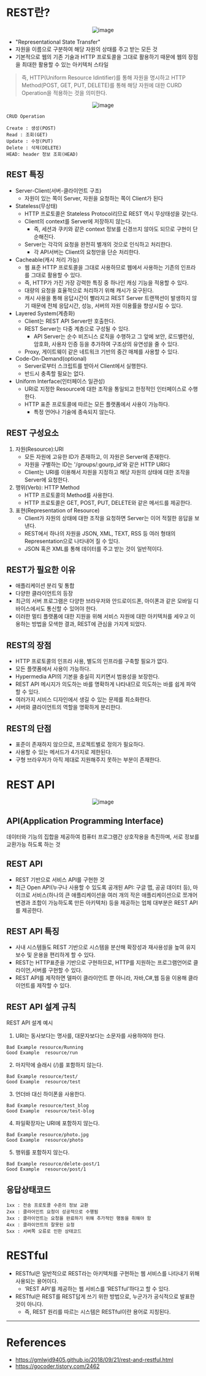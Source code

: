 # REST란?

<center>

![image](https://user-images.githubusercontent.com/59672592/174579322-db15a102-714c-4f37-84da-88714fb39941.png)

</center>

- "Representational State Transfer"
- 자원을 이름으로 구분하여 해당 자원의 상태를 주고 받는 모든 것
- 기본적으로 웹의 기존 기술과 HTTP 프로토콜을 그대로 활용하기 때문에 웹의 장점을 최대한 활용할 수 있는 아키텍처 스타일

> 즉, HTTP(Uniform Resource Idintifier)를 통해 자원을 명시하고
HTTP Method(POST, GET, PUT, DELETE)를 통해 해당 자원에 대한 CURD Operation을 적용하는 것을 의미한다.
<center>

![image](https://user-images.githubusercontent.com/59672592/174581277-310f9cd1-1dac-4e81-982e-7a9f5fa47c26.png)

</center>

```
CRUD Operation

Create : 생성(POST)
Read : 조회(GET)
Update : 수정(PUT)
Delete : 삭제(DELETE)
HEAD: header 정보 조회(HEAD)
```

## REST 특징 

- Server-Client(서버-클라이언트 구조)
    - 자원이 있는 쪽이 Server, 자원을 요청하는 쪽이 Client가 된다
- Stateless(무상태)
    - HTTP 프로토콜은 Stateless Protocol리므로 REST 역시 무상태성을 갖는다.
    - Client의 context를 Server에 저장하지 않는다.
        - 즉, 세션과 쿠키와 같은 context 정보를 신경쓰지 않아도 되므로 구현이 단순해진다.
    - Server는 각각의 요청을 완전히 별개의 것으로 인식하고 처리한다.
        - 각 API서버는 Client의 요청만을 단순 처리한다.
- Cacheable(캐시 처리 가능)
    - 웹 표준 HTTP 프로토콜을 그대로 사용하므로 웹에서 사용하는 기존의 인프라를 그대로 활용할 수 있다.
    - 즉, HTTP가 가진 가장 강력한 특징 중 하나인 캐싱 기능을 적용할 수 있다.
    - 대량의 요청을 효율적으로 처리하기 위해 캐시가 요구된다.
    - 캐시 사용을 통해 응답시간이 빨라지고 REST Server 트랜잭션이 발생하지 않기 때문에 전체 응답시간, 성능, 서버의 자원 이용률을 향상시킬 수 있다.
- Layered System(계층화)
    - Client는 REST API Server만 호출한다.
    - REST Server는 다중 계층으로 구성될 수 있다.
        - API Server는 순수 비즈니스 로직을 수행하고 그 앞에 보안, 로드밸런싱, 암호화, 사용자 인증 등을 추가하여 구조상의 유연성을 줄 수 있다.
    - Proxy, 게이트웨이 같은 네트워크 기반의 중간 매체를 사용할 수 있다.
- Code-On-Demand(optional)
    - Server로부터 스크립트를 받아서 Client에서 실행한다.
    - 반드시 충족할 필요는 없다.
- Uniform Interface(인터페이스 일관성)
    - URI로 지정한 Resource에 대한 조작을 통일되고 한정적인 인터페이스로 수행한다.
    - HTTP 표준 프로토콜에 따르는 모든 플랫폼에서 사용이 가능하다.
        - 특정 언어나 기술에 종속되지 않는다.

## REST 구성요소
1. 자원(Resource):URI
    - 모든 자원에 고유한 ID가 존재하고, 이 자원은 Server에 존재한다.
    - 자원을 구별하는 ID는 '/groups/:gourp_id'와 같은 HTTP URI다
    - Client는 URI를 이용해서 자원을 지정하고 해당 자원의 상태에 대한 조작을 Server에 요청한다.
2. 행위(Verb): HTTP Method
    - HTTP 프로토콜의 Method를 사용한다.
    - HTTP 프로토콜은 GET, POST, PUT, DELETE와 같은 메서드를 제공한다.
3. 표현(Representation of Resource)
    - Client가 자원의 상태에 대한 조작을 요청하면 Server는 이어 적절한 응답을 보낸다.
    - REST에서 하나의 자원을 JSON, XML, TEXT, RSS 등 여러 형태의 Representation으로 나타내어 질 수 있다.
    - JSON 혹은 XML를 통해 데이터를 주고 받는 것이 일반적이다.
## REST가 필요한 이유
- 애플리케이션 분리 및 통합
- 다양한 클라이언트의 등장
- 최근의 서버 프로그램은 다양한 브라우저와 안드로이드폰, 아이폰과 같은 모바일 디바이스에서도 통신할 수 있어야 한다.
- 이러한 멀티 플랫폼에 대한 지원을 위해 서비스 자원에 대한 아키텍처를 세우고 이용하는 방법을 모색한 결과, REST에 관심을 가지게 되었다.


## REST의 장점
- HTTP 프로토콜의 인프라 사용, 별도의 인프라를 구축할 필요가 없다.
- 모든 플랫폼에서 사용이 가능하다.
- Hypermedia API의 기본을 충실히 지키면서 범용성을 보장한다.
- REST API 메시지가 의도하는 바를 명확하게 나타내므로 의도하는 바를 쉽게 파악할 수 있다.
- 여러가지 서비스 디자인에서 생길 수 있는 문제를 최소화한다.
- 서버와 클라이언트의 역할을 명확하게 분리한다.

## REST의 단점
- 표준이 존재하지 않으므로, 프로젝트별로 정의가 필요하다.
- 사용할 수 있는 메서드가 4가지로 제한된다.
- 구형 브라우저가 아직 제대로 지원해주지 못하는 부분이 존재한다.

# REST API
<center>

![image](https://user-images.githubusercontent.com/59672592/174579545-52e7b23e-7075-4216-9940-9e961f67fd65.png)

</center>

## API(Application Programming Interface)
데이터와 기능의 집합을 제공하여 컴퓨터 프로그램간 상호작용을 촉진하며, 서로 정보를 교환가능 하도록 하는 것
## REST API
- REST 기반으로 서비스 API를 구현한 것
- 최근 Open API(누구나 사용할 수 있도록 공개된 API: 구글 맵, 공공 데이터 등), 마이크로 서비스(하나의 큰 애플리케이션을 여러 개의 작은 애플리케이션으로 쪼개어 변경과 조합이 가능하도록 만든 아키텍처) 등을 제공하는 업체 대부분은 REST API를 제공한다.

## REST API 특징
- 사내 시스템들도 REST 기반으로 시스템을 분산해 확장성과 재사용성을 높여 유지보수 및 운용을 편리하게 할 수 있다.
- REST는 HTTP표준을 기반으로 구현하므로, HTTP를 지원하는 프로그램언어로 클라이언,서버를 구현할 수 있다.
- REST API를 제작하면 델파이 클라이언트 뿐 아니라, 자바,C#,웹 등을 이용해 클라이언트를 제작할 수 있다.

## REST API 설계 규칙
REST API 설계 예시
1. URI는 동사보다는 명사를, 대문자보다는 소문자를 사용하여야 한다.
```
Bad Example resource/Running
Good Example  resource/run
```

2. 마지막에 슬래시 (/)를 포함하지 않는다.
```
Bad Example resource/test/  
Good Example  resource/test
 ```

3. 언더바 대신 하이폰을 사용한다.
```
Bad Example resource/test_blog
Good Example  resource/test-blog
 ```

4. 파일확장자는 URI에 포함하지 않는다.
```
Bad Example resource/photo.jpg  
Good Example  resource/photo  
```
5. 행위를 포함하지 않는다.
```
Bad Example resource/delete-post/1  
Good Example  resource/post/1  
```

## 응답상태코드
```
1xx : 전송 프로토콜 수준의 정보 교환
2xx : 클라어인트 요청이 성공적으로 수행됨
3xx : 클라이언트는 요청을 완료하기 위해 추가적인 행동을 취해야 함
4xx : 클라이언트의 잘못된 요청
5xx : 서버쪽 오류로 인한 상태코드
```

# RESTful
- RESTful은 일반적으로 REST라는 아키텍처를 구현하는 웹 서비스를 나타내기 위해 사용되는 용어이다.
    - ‘REST API’를 제공하는 웹 서비스를 ‘RESTful’하다고 할 수 있다.
- RESTful은 REST를 REST답게 쓰기 위한 방법으로, 누군가가 공식적으로 발표한 것이 아니다.
    - 즉, REST 원리를 따르는 시스템은 RESTful이란 용어로 지칭된다.
---

# References
- https://gmlwjd9405.github.io/2018/09/21/rest-and-restful.html
- https://gocoder.tistory.com/2462